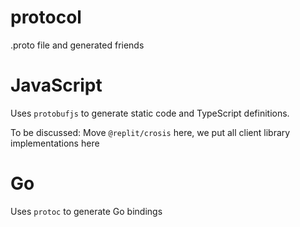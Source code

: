 # protocol
.proto file and generated friends

# JavaScript
Uses `protobufjs` to generate static code and TypeScript definitions.

To be discussed: Move `@replit/crosis` here, we put all client library implementations here

# Go
Uses `protoc` to generate Go bindings

